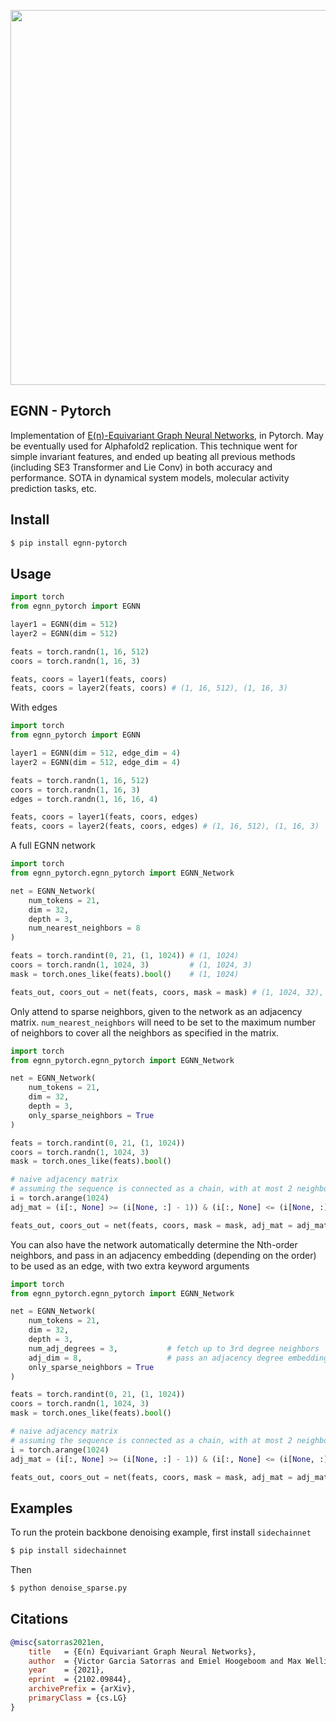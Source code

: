 <img src="./egnn.png" width="600px"></img>

## EGNN - Pytorch

Implementation of <a href="https://arxiv.org/abs/2102.09844v1">E(n)-Equivariant Graph Neural Networks</a>, in Pytorch. May be eventually used for Alphafold2 replication. This technique went for simple invariant features, and ended up beating all previous methods (including SE3 Transformer and Lie Conv) in both accuracy and performance. SOTA in dynamical system models, molecular activity prediction tasks, etc.

## Install

```bash
$ pip install egnn-pytorch
```

## Usage

```python
import torch
from egnn_pytorch import EGNN

layer1 = EGNN(dim = 512)
layer2 = EGNN(dim = 512)

feats = torch.randn(1, 16, 512)
coors = torch.randn(1, 16, 3)

feats, coors = layer1(feats, coors)
feats, coors = layer2(feats, coors) # (1, 16, 512), (1, 16, 3)
```

With edges

```python
import torch
from egnn_pytorch import EGNN

layer1 = EGNN(dim = 512, edge_dim = 4)
layer2 = EGNN(dim = 512, edge_dim = 4)

feats = torch.randn(1, 16, 512)
coors = torch.randn(1, 16, 3)
edges = torch.randn(1, 16, 16, 4)

feats, coors = layer1(feats, coors, edges)
feats, coors = layer2(feats, coors, edges) # (1, 16, 512), (1, 16, 3)
```

A full EGNN network

```python
import torch
from egnn_pytorch.egnn_pytorch import EGNN_Network

net = EGNN_Network(
    num_tokens = 21,
    dim = 32,
    depth = 3,
    num_nearest_neighbors = 8
)

feats = torch.randint(0, 21, (1, 1024)) # (1, 1024)
coors = torch.randn(1, 1024, 3)         # (1, 1024, 3)
mask = torch.ones_like(feats).bool()    # (1, 1024)

feats_out, coors_out = net(feats, coors, mask = mask) # (1, 1024, 32), (1, 1024, 3)
```

Only attend to sparse neighbors, given to the network as an adjacency matrix. `num_nearest_neighbors` will need to be set to the maximum number of neighbors to cover all the neighbors as specified in the matrix.

```python
import torch
from egnn_pytorch.egnn_pytorch import EGNN_Network

net = EGNN_Network(
    num_tokens = 21,
    dim = 32,
    depth = 3,
    only_sparse_neighbors = True
)

feats = torch.randint(0, 21, (1, 1024))
coors = torch.randn(1, 1024, 3)
mask = torch.ones_like(feats).bool()

# naive adjacency matrix
# assuming the sequence is connected as a chain, with at most 2 neighbors - (1024, 1024)
i = torch.arange(1024)
adj_mat = (i[:, None] >= (i[None, :] - 1)) & (i[:, None] <= (i[None, :] + 1))

feats_out, coors_out = net(feats, coors, mask = mask, adj_mat = adj_mat) # (1, 1024, 32), (1, 1024, 3)
```

You can also have the network automatically determine the Nth-order neighbors, and pass in an adjacency embedding (depending on the order) to be used as an edge, with two extra keyword arguments

```python
import torch
from egnn_pytorch.egnn_pytorch import EGNN_Network

net = EGNN_Network(
    num_tokens = 21,
    dim = 32,
    depth = 3,
    num_adj_degrees = 3,           # fetch up to 3rd degree neighbors
    adj_dim = 8,                   # pass an adjacency degree embedding to the EGNN layer, to be used in the edge MLP
    only_sparse_neighbors = True
)

feats = torch.randint(0, 21, (1, 1024))
coors = torch.randn(1, 1024, 3)
mask = torch.ones_like(feats).bool()

# naive adjacency matrix
# assuming the sequence is connected as a chain, with at most 2 neighbors - (1024, 1024)
i = torch.arange(1024)
adj_mat = (i[:, None] >= (i[None, :] - 1)) & (i[:, None] <= (i[None, :] + 1))

feats_out, coors_out = net(feats, coors, mask = mask, adj_mat = adj_mat) # (1, 1024, 32), (1, 1024, 3)
```

## Examples

To run the protein backbone denoising example, first install `sidechainnet`

```bash
$ pip install sidechainnet
```

Then

```bash
$ python denoise_sparse.py
```

## Citations

```bibtex
@misc{satorras2021en,
    title 	= {E(n) Equivariant Graph Neural Networks}, 
    author 	= {Victor Garcia Satorras and Emiel Hoogeboom and Max Welling},
    year 	= {2021},
    eprint 	= {2102.09844},
    archivePrefix = {arXiv},
    primaryClass = {cs.LG}
}
```

